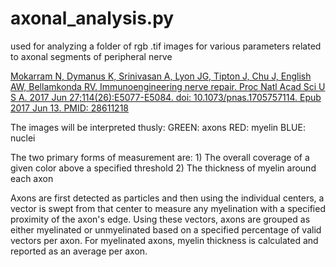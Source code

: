 # axonal_analysis.py
used for analyzing a folder of rgb .tif images for various parameters related to axonal segments of peripheral nerve


[Mokarram N, Dymanus K, Srinivasan A, Lyon JG, Tipton J, Chu J, English AW, Bellamkonda RV. Immunoengineering nerve repair. Proc Natl Acad Sci U S A. 2017 Jun 27;114(26):E5077-E5084. doi: 10.1073/pnas.1705757114. Epub 2017 Jun 13. PMID: 28611218](https://www.ncbi.nlm.nih.gov/pmc/articles/PMC5495274/)

The images will be interpreted thusly: 
    GREEN: axons 
    RED: myelin
    BLUE: nuclei
    
The two primary forms of measurement are: 
    1) The overall coverage of a given color above a specified threshold
    2) The thickness of myelin around each axon
    
Axons are first detected as particles and then using the individual centers, a vector is 
swept from that center to measure any myelination with a specified proximity of the axon's
edge. Using these vectors, axons are grouped as either myelinated or unmyelinated based on 
a specified percentage of valid vectors per axon. For myelinated axons, myelin thickness 
is calculated and reported as an average per axon.
